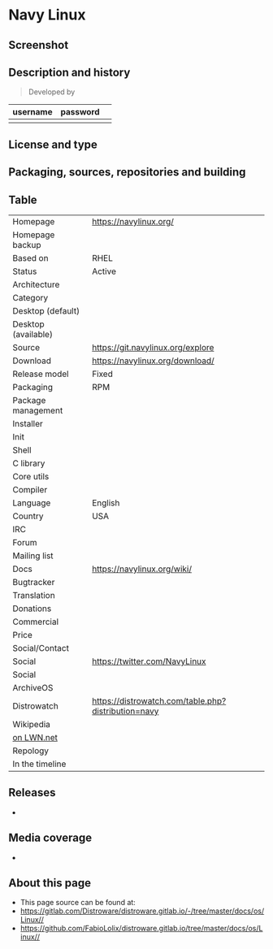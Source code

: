# Navy Linux

## Screenshot


## Description and history

>

> Developed by

| username | password |  |
|----------|----------|--|
|  |  |  |


## License and type

>


## Packaging, sources, repositories and building

>


## Table

|                       |  |
|-----------------------|--|
| Homepage              | <https://navylinux.org/> |
| Homepage backup       |  |
| Based on              | RHEL |
| Status                | Active |
| Architecture          |  |
| Category              |  |
| Desktop (default)     |  |
| Desktop (available)   |  |
| Source                | <https://git.navylinux.org/explore> |
| Download              | <https://navylinux.org/download/> |
| Release model         | Fixed |
| Packaging             | RPM |
| Package management    |  |
| Installer             |  |
| Init                  |  |
| Shell                 |  |
| C library             |  |
| Core utils            |  |
| Compiler              |  |
| Language              | English |
| Country               | USA |
| IRC                   |  |
| Forum                 |  |
| Mailing list          |  |
| Docs                  | <https://navylinux.org/wiki/> |
| Bugtracker            |  |
| Translation           |  |
| Donations             |  |
| Commercial            |  |
| Price                 |  |
| Social/Contact        |  |
| Social                | <https://twitter.com/NavyLinux> |
| Social                |  |
| ArchiveOS             |  |
| Distrowatch           | <https://distrowatch.com/table.php?distribution=navy> |
| Wikipedia             |  |
| [on LWN.net](https://lwn.net/Distributions/) |  |
| Repology              |  |
| In the timeline       |  |


## Releases

* 


## Media coverage

* 


## About this page

* This page source can be found at:
* <https://gitlab.com/Distroware/distroware.gitlab.io/-/tree/master/docs/os/Linux//>
* <https://github.com/FabioLolix/distroware.gitlab.io/tree/master/docs/os/Linux//>
